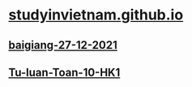 # [studyinvietnam.github.io](https://studyinvietnam.github.io/)
## [baigiang-27-12-2021](https://studyinvietnam.github.io/class10/toan/baigiang-27-12-2021/)
## [Tu-luan-Toan-10-HK1](https://studyinvietnam.github.io/class10/toan/Tu-luan-Toan-10-HK1/)
